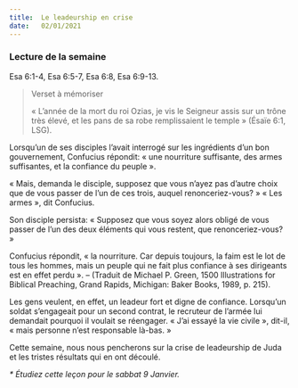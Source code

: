 ```yaml
---
title:  Le leadeurship en crise
date:   02/01/2021
---
```


### Lecture de la semaine
Esa 6:1-4, Esa 6:5-7, Esa 6:8, Esa 6:9-13.

> <p>Verset à mémoriser</p>
> « L’année de la mort du roi Ozias, je vis le Seigneur assis sur un trône très élevé, et les pans de sa robe remplissaient le temple » (Ésaïe 6:1, LSG).

Lorsqu’un de ses disciples l’avait interrogé sur les ingrédients d’un bon gouvernement, Confucius répondit: « une nourriture suffisante, des armes suffisantes, et la confiance du peuple ».

« Mais, demanda le disciple, supposez que vous n’ayez pas d’autre choix que de vous passer de l’un de ces trois, auquel renonceriez-vous? » « Les armes », dit Confucius.

Son disciple persista: « Supposez que vous soyez alors obligé de vous passer de l’un des deux éléments qui vous restent, que renonceriez-vous? »

Confucius répondit, « la nourriture. Car depuis toujours, la faim est le lot de tous les hommes, mais un peuple qui ne fait plus confiance à ses dirigeants est en effet perdu ». – (Traduit de Michael P. Green, 1500 Illustrations for Biblical Preaching, Grand Rapids, Michigan: Baker Books, 1989, p. 215).

Les gens veulent, en effet, un leadeur fort et digne de confiance. Lorsqu’un soldat s’engageait pour un second contrat, le recruteur de l’armée lui demandait pourquoi il voulait se réengager. « J’ai essayé la vie civile », dit-il, « mais personne n’est responsable là-bas. »

Cette semaine, nous nous pencherons sur la crise de leadeurship de Juda et les tristes résultats qui en ont découlé.

_* Étudiez cette leçon pour le sabbat 9 Janvier._